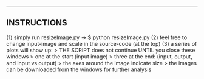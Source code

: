 
---------------
INSTRUCTIONS
---------------

(1) simply run resizeImage.py -> $ python resizeImage.py
(2) feel free to change input-image and scale in the source-code (at the top)
(3) a series of plots will show up: 
	> THE SCRIPT does not continue UNTIL you close these windows
	> one at the start (input image)
	> three at the end: (input, output, and input vs output)
	> the axes around the image indicate size
	> the images can be downloaded from the windows for further analysis
